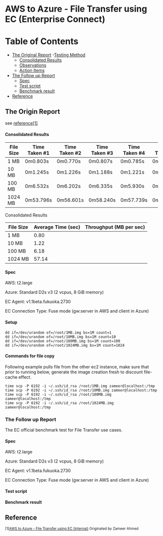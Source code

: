 
# AWS to Azure - File Transfer using EC (Enterprise Connect)

# Table of Contents

- [The Original Report](#the-original-report)
  -[Testing Method](#testing-method)
  - [Consolidated Results](#consolidated-results)
  - [Observations](#observations)
  - [Action Items](#action-items)
- [The Follow up Report](#the-follow-up-report)
  - [Spec](#spec)
  - [Test script](#test-script)
  - [Benchmark result](#benchmark-resukt)
- [Reference](#reference)

## The Origin Report
see [reference[1]](#reference)

#### Consolidated Results

| File Size | Time Taken #1 | Time Taken #2 | Time Taken #3 | Time Taken #4 | Time Taken #5 |
|-----|------|------|------|------|-----|
| 1 MB | 0m0.803s | 0m0.770s | 0m0.807s | 0m0.785s | 0m0.813s |
| 10 MB | 0m1.245s | 0m1.226s | 0m1.188s | 0m1.221s | 0m1.196s |
| 100 MB | 0m6.532s | 0m6.202s | 0m6.335s | 0m5.930s | 0m5.903s |
| 1024 MB | 0m53.796s | 0m56.601s | 0m58.240s | 0m57.739s | 0m59.303s |

Consolidated Results

| File Size | Average Time (sec) | Throughput (MB per sec) |
| --------- | ------------------ | ----------------------- |
| 1 MB | 0.80 | |
| 10 MB | 1.22 | |
| 100 MB | 6.18 | |
| 1024 MB | 57.14 | |

#### Spec

AWS: t2.large

Azure: Standard D2s v3 (2 vcpus, 8 GiB memory)

EC Agent: v1.1beta.fukuoka.2730

EC Connection Type: Fuse mode (gw:server in AWS and client in Azure)

#### Setup

```
dd if=/dev/urandom of=/root/1MB.img bs=1M count=1
dd if=/dev/urandom of=/root/10MB.img bs=1M count=10
dd if=/dev/urandom of=/root/100MB.img bs=1M count=100
dd if=/dev/urandom of=/root/1024MB.img bs=1M count=1024
```
#### Commands for file copy

Following example pulls file from the other ec2 instance, make sure that prior to running below, generate the image creation fresh to discount file-cache effect.
```
time scp -P 6192 -i ~/.ssh/id_rsa /root/1MB.img zameer@localhost:/tmp
time scp -P 6192 -i ~/.ssh/id_rsa /root/10MB.img zameer@localhost:/tmp
time scp -P 6192 -i ~/.ssh/id_rsa /root/100MB.img zameer@localhost:/tmp
time scp -P 6192 -i ~/.ssh/id_rsa /root/1024MB.img zameer@localhost:/tmp
```
    

### The Follow up Report
The EC official benchmark test for File Transfer use cases.

#### Spec
AWS: t2.large

Azure: Standard D2s v3 (2 vcpus, 8 GiB memory)

EC Agent: v1.1beta.fukuoka.2730

EC Connection Type: Fuse mode (gw:server in AWS and client in Azure)


#### Test script

#### Benchmark result

## Reference
<sup>[1][AWS to Azure - File Transfer using EC (Internal)](https://github.build.ge.com/200020008/digitalconnect-Cloud-Automation/blob/master/cloud-ge-latency/GE%20Cloud%20Consolidated%20Latency%20Report.md) Originated by Zameer Ahmed</sup>
